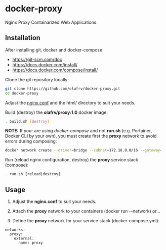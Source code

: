# docker-proxy
Nginx Proxy Containarized Web Applications

## Installation

After installing git, docker and docker-compose:

* https://git-scm.com/doc
* https://docs.docker.com/install/
* https://docs.docker.com/compose/install/

Clone the git repository locally:

```bash
git clone https://github.com/olafrv/docker-proxy.git
cd docker-proxy
```
Adjust the [nginx.conf](https://docs.docker.com/samples/library/nginx/) and the html/ directory to suit your needs.

Build (destroy) the **olafrv/proxy:1.0** docker image:

```bash
. build.sh [destroy]
```
**NOTE:** If your are using *docker-compose* and not **run.sh** (e.g. Portainer, Docker CLI by your own),
you must create first the **proxy** network to avoid errors during composing:

```bash
docker network create --driver=bridge --subnet=172.18.0.0/16 --gateway=172.18.0.1 proxy
```

Run (reload nginx configuration, destroy) the **proxy** service stack (compose):

```bash
. run.sh [reload|destroy]
```

## Usage

1. Adjust the **nginx.conf** to suit your needs.

2. Attach the **proxy** network to your containers (docker run --network) or...

3. Define the **proxy** network for your service stack (docker-compose.yml):

```
networks:
  proxy:
    external:
      name: proxy

```

